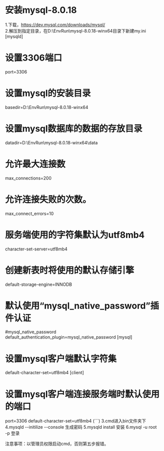 # 安装mysql-8.0.18
1.下载，https://dev.mysql.com/downloads/mysql/  
2.解压到指定目录，在D:\EnvRun\mysql-8.0.18-winx64目录下新建my.ini  
[mysqld]
# 设置3306端口
port=3306
# 设置mysql的安装目录
basedir=D:\EnvRun\mysql-8.0.18-winx64
# 设置mysql数据库的数据的存放目录
datadir=D:\EnvRun\mysql-8.0.18-winx64\data
# 允许最大连接数
max_connections=200
# 允许连接失败的次数。
max_connect_errors=10
# 服务端使用的字符集默认为utf8mb4
character-set-server=utf8mb4
# 创建新表时将使用的默认存储引擎
default-storage-engine=INNODB
# 默认使用“mysql_native_password”插件认证
#mysql_native_password
default_authentication_plugin=mysql_native_password
[mysql]
# 设置mysql客户端默认字符集
default-character-set=utf8mb4
[client]
# 设置mysql客户端连接服务端时默认使用的端口
port=3306
default-character-set=utf8mb4
(```)
3.cmd进入bin文件夹下
4.mysqld --initilize --console 生成密码
5.mysqld install 安装
6.mysql -u root -p 登录

注意事项：以管理员权限启动cmd，否则第五步报错。
